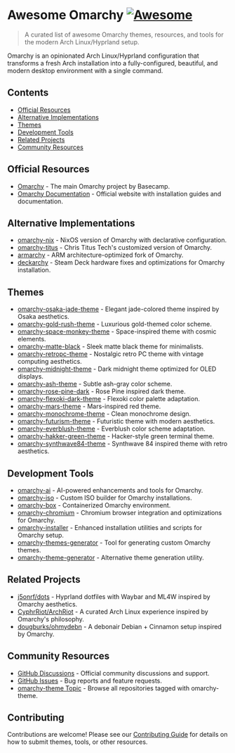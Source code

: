 # Awesome Omarchy [![Awesome](https://awesome.re/badge.svg)](https://awesome.re)

> A curated list of awesome Omarchy themes, resources, and tools for the modern Arch Linux/Hyprland setup.

Omarchy is an opinionated Arch Linux/Hyprland configuration that transforms a fresh Arch installation into a fully-configured, beautiful, and modern desktop environment with a single command.

## Contents

- [Official Resources](#official-resources)
- [Alternative Implementations](#alternative-implementations)
- [Themes](#themes)
- [Development Tools](#development-tools)
- [Related Projects](#related-projects)
- [Community Resources](#community-resources)

## Official Resources

- [Omarchy](https://github.com/basecamp/omarchy) - The main Omarchy project by Basecamp.
- [Omarchy Documentation](https://omarchy.org) - Official website with installation guides and documentation.

## Alternative Implementations

- [omarchy-nix](https://github.com/henrysipp/omarchy-nix) - NixOS version of Omarchy with declarative configuration.
- [omarchy-titus](https://github.com/ChrisTitusTech/omarchy-titus) - Chris Titus Tech's customized version of Omarchy.
- [armarchy](https://github.com/nilszeilon/armarchy) - ARM architecture-optimized fork of Omarchy.
- [deckarchy](https://github.com/aorumbayev/deckarchy) - Steam Deck hardware fixes and optimizations for Omarchy installation.

## Themes

- [omarchy-osaka-jade-theme](https://github.com/Justikun/omarchy-osaka-jade-theme) - Elegant jade-colored theme inspired by Osaka aesthetics.
- [omarchy-gold-rush-theme](https://github.com/tahayvr/omarchy-gold-rush-theme) - Luxurious gold-themed color scheme.
- [omarchy-space-monkey-theme](https://github.com/TyRichards/omarchy-space-monkey-theme) - Space-inspired theme with cosmic elements.
- [omarchy-matte-black](https://github.com/tahayvr/omarchy-matte-black) - Sleek matte black theme for minimalists.
- [omarchy-retropc-theme](https://github.com/rondilley/omarchy-retropc-theme) - Nostalgic retro PC theme with vintage computing aesthetics.
- [omarchy-midnight-theme](https://github.com/JaxonWright/omarchy-midnight-theme) - Dark midnight theme optimized for OLED displays.
- [omarchy-ash-theme](https://github.com/bjarneo/omarchy-ash-theme) - Subtle ash-gray color scheme.
- [omarchy-rose-pine-dark](https://github.com/guilhermetk/omarchy-rose-pine-dark) - Rose Pine inspired dark theme.
- [omarchy-flexoki-dark-theme](https://github.com/euandeas/omarchy-flexoki-dark-theme) - Flexoki color palette adaptation.
- [omarchy-mars-theme](https://github.com/steve-lohmeyer/omarchy-mars-theme) - Mars-inspired red theme.
- [omarchy-monochrome-theme](https://github.com/Swarnim114/omarchy-monochrome-theme) - Clean monochrome design.
- [omarchy-futurism-theme](https://github.com/bjarneo/omarchy-futurism-theme) - Futuristic theme with modern aesthetics.
- [omarchy-everblush-theme](https://github.com/Swarnim114/omarchy-everblush-theme) - Everblush color scheme adaptation.
- [omarchy-hakker-green-theme](https://github.com/joaquinmeza/omarchy-hakker-green-theme) - Hacker-style green terminal theme.
- [omarchy-synthwave84-theme](https://github.com/omacom-io/omarchy-synthwave84-theme) - Synthwave 84 inspired theme with retro aesthetics.

## Development Tools

- [omarchy-ai](https://github.com/mitkox/omarchy-ai) - AI-powered enhancements and tools for Omarchy.
- [omarchy-iso](https://github.com/omacom-io/omarchy-iso) - Custom ISO builder for Omarchy installations.
- [omarchy-box](https://github.com/dylanbr/omarchy-box) - Containerized Omarchy environment.
- [omarchy-chromium](https://github.com/omacom-io/omarchy-chromium) - Chromium browser integration and optimizations for Omarchy.
- [omarchy-installer](https://github.com/omacom-io/omarchy-installer) - Enhanced installation utilities and scripts for Omarchy setup.
- [omarchy-themes-generator](https://github.com/hipsterusername/omarchy-themes-generator) - Tool for generating custom Omarchy themes.
- [omarchy-theme-generator](https://github.com/maxberggren/omarchy-theme-generator) - Alternative theme generation utility.

## Related Projects

- [j5onrf/dots](https://github.com/j5onrf/dots) - Hyprland dotfiles with Waybar and ML4W inspired by Omarchy aesthetics.
- [CyphrRiot/ArchRiot](https://github.com/CyphrRiot/ArchRiot) - A curated Arch Linux experience inspired by Omarchy's philosophy.
- [dougburks/ohmydebn](https://github.com/dougburks/ohmydebn) - A debonair Debian + Cinnamon setup inspired by Omarchy.

## Community Resources

- [GitHub Discussions](https://github.com/basecamp/omarchy/discussions) - Official community discussions and support.
- [GitHub Issues](https://github.com/basecamp/omarchy/issues) - Bug reports and feature requests.
- [omarchy-theme Topic](https://github.com/topics/omarchy-theme) - Browse all repositories tagged with omarchy-theme.

## Contributing

Contributions are welcome! Please see our [Contributing Guide](CONTRIBUTING.md) for details on how to submit themes, tools, or other resources.

